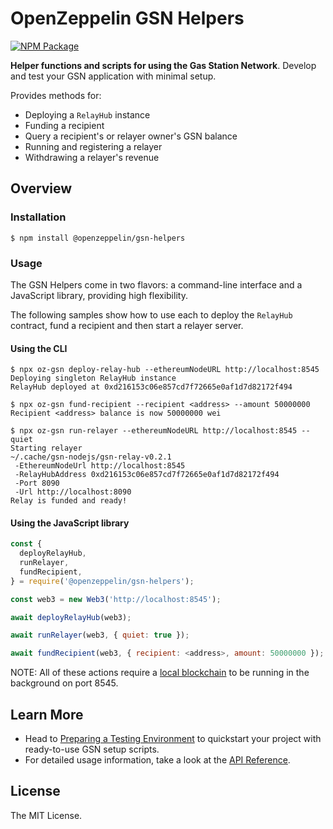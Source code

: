 # OpenZeppelin GSN Helpers

[![NPM Package](https://img.shields.io/npm/v/@openzeppelin/gsn-helpers.svg)](https://www.npmjs.org/package/@openzeppelin/gsn-helpers)

**Helper functions and scripts for using the Gas Station Network**. Develop and test your GSN application with minimal setup.

Provides methods for:

 * Deploying a `RelayHub` instance
 * Funding a recipient
 * Query a recipient's or relayer owner's GSN balance
 * Running and registering a relayer
 * Withdrawing a relayer's revenue

## Overview

### Installation

```console
$ npm install @openzeppelin/gsn-helpers
```

### Usage

The GSN Helpers come in two flavors: a command-line interface and a JavaScript library, providing high flexibility.

The following samples show how to use each to deploy the `RelayHub` contract, fund a recipient and then start a relayer server.

#### Using the CLI

```console
$ npx oz-gsn deploy-relay-hub --ethereumNodeURL http://localhost:8545
Deploying singleton RelayHub instance
RelayHub deployed at 0xd216153c06e857cd7f72665e0af1d7d82172f494

$ npx oz-gsn fund-recipient --recipient <address> --amount 50000000
Recipient <address> balance is now 50000000 wei

$ npx oz-gsn run-relayer --ethereumNodeURL http://localhost:8545 --quiet
Starting relayer
~/.cache/gsn-nodejs/gsn-relay-v0.2.1
 -EthereumNodeUrl http://localhost:8545
 -RelayHubAddress 0xd216153c06e857cd7f72665e0af1d7d82172f494
 -Port 8090
 -Url http://localhost:8090
Relay is funded and ready!
```

#### Using the JavaScript library

```javascript
const {
  deployRelayHub,
  runRelayer,
  fundRecipient,
} = require('@openzeppelin/gsn-helpers');

const web3 = new Web3('http://localhost:8545');

await deployRelayHub(web3);

await runRelayer(web3, { quiet: true });

await fundRecipient(web3, { recipient: <address>, amount: 50000000 });
```

NOTE: All of these actions require a [local blockchain](https://github.com/trufflesuite/ganache-cli/) to be running in the background on port 8545.

## Learn More

 * Head to [Preparing a Testing Environment](docs/modules/ROOT/pages/preparing-a-testing-environment.adoc) to quickstart your project with ready-to-use GSN setup scripts.
 * For detailed usage information, take a look at the [API Reference](docs/modules/ROOT/pages/api.adoc).

## License

The MIT License.
